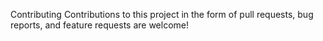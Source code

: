 Contributing
Contributions to this project in the form of pull requests, bug reports, and feature requests are welcome!